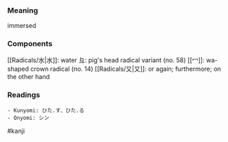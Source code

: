 ### Meaning

immersed

### Components

[[Radicals/水|水]]: water 彑: pig's head radical variant (no. 58) [[冖]]: wa-shaped crown radical (no. 14) [[Radicals/又|又]]: or again; furthermore; on the other hand

### Readings

```
- Kunyomi: ひた.す、ひた.る
- Onyomi: シン
```

#kanji
